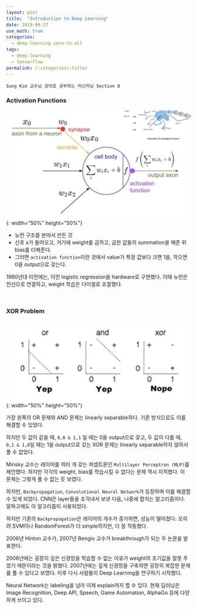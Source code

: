 ```yaml
---
layout: post
title:  "Introduction to Deep Learning"
date: 2019-09-27
use_math: true
categories:
  - deep-learning-zero-to-all
tags:
  - deep-learning
  - tensorflow
permalink: /:categories/:title/
---
```

`Sung Kim 교수님 강의로 공부하는 머신러닝 Section 8`

<!-- {% include adsense.html %} -->

### Activation Functions

![activation_func](/assets/images/activation_func.png){: width="50%" height="50%"}

- 뉴런 구조를 본따서 만든 것
- 신호 $x$가 들어오고, 거기에 weight를 곱하고, 곱한 값들의 summation을 해준 뒤 bias를 더해준다.
- 그러면 `activation function`이란 것에서 value가 특정 값보다 크면 1을, 작으면 0을 output으로 갖는다.

1960년대 이전에는, 이런 logistic regression을 hardware로 구현했다. 이때 뉴런은 전선으로 연결하고, weight 학습은 다이얼로 조절했다.

<br/>

### XOR Problem
![xor](/assets/images/xor.png){: width="50%" height="50%"}

가장 왼쪽의 OR 문제와 AND 문제는 linearly separable하다. 기존 방식으로도 이를 해결할 수 있었다.

하지만 두 값이 같을 때, `0,0 & 1,1` 일 때는 0을 output으로 갖고, 두 값이 다를 때, `0,1 & 1,0`일 때는 1을 output으로 갖는 XOR 문제는 linearly separable하지 않아서 풀 수 없었다.

Minsky 교수는 레이어를 여러 개 갖는 퍼셉트론인 `Multilayer Perceptron (MLP)`를 제안했다. 하지만 각각의 weight, bias를 학습시킬 수 없다는 문제 역시 지적했다. 이 문제는 그렇게 풀 수 없는 듯 보였다.

하지만, `Backpropagation`, `Convolutional Neural Network`가 등장하며 이를 해결할 수 있게 되었다. CNN은 layer들을 조각내서 보낸 다음, 나중에 합치는 알고리즘이다. 알파고에도 이 알고리즘이 사용되었다.

하지만 기존의 `Backpropagation`은 레이어의 개수가 증가하면, 성능이 떨어졌다. 오히려 SVM이나 RandomForest가 더 simple하지만, 더 잘 작동했다.

2006년 Hinton 교수가, 2007년 Bengio 교수가 breakthrough가 되는 두 논문을 발표한다.

2006년에는 굉장히 깊은 신경망을 학습할 수 없는 이유가 weight의 초기값을 잘못 주었기 때문이라는 것을 밝혔다. 2007년에는 깊게 신경망을 구축하면 굉장히 복잡한 문제를 풀 수 있다고 보였다. 이후 다시 사람들이 Deep Learning을 연구하기 시작했다.

Neural Network는 labeling을 넘어 이제 explain까지 할 수 있다. 현재 딥러닝은 Image Recognition, Deep API, Speech, Game Automation, AlphaGo 등에 다양하게 쓰이고 있다.
